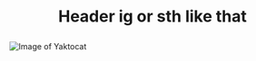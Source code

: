 # <p align="center">Header ig or sth like that</p>
![Image of Yaktocat](https://octodex.github.com/images/yaktocat.png)
